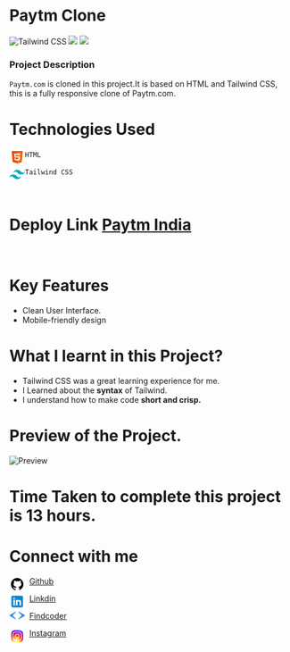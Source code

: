 # Paytm Clone

![Tailwind CSS](https://img.shields.io/badge/Tailwind-CSS-%234FC3F7) ![](https://img.shields.io/badge/HTML-5-%23FF7043) ![](https://img.shields.io/badge/Responsive-Design-%23B2EBF2)

 

### Project Description
`Paytm.com` is cloned in this project.It is based on HTML and Tailwind CSS, this is a fully responsive clone of Paytm.com.

 

# Technologies Used


<img align="left" alt="HTML5" src="./assets/icons8-html-5-28.png" /> `HTML` 

<img align="left" alt="Tailwind CSS" src="./assets/icons8-tailwind-css-28.png"> `Tailwind CSS`

<br>

 # Deploy Link [Paytm India](https://paytmindia.netlify.app/)

<br>

# Key Features
- Clean User Interface.
- Mobile-friendly design

 

# What I learnt in this Project?

- Tailwind CSS was a great learning experience for me.
- I Learned about the **syntax** of Tailwind.
- I understand how to make code **short and crisp.**

 

# Preview of the Project.
![Preview](./assets/preview.png)

 

# Time Taken to complete this project is 13 hours.

 

# Connect with me
<img align="left" alt="Github" src="./assets/icons8-github-28.png">&nbsp; [Github](https://github.com/Piyushb790)

<img align="left" alt="Github" src="./assets/icons8-linkedin-28.png"> &nbsp; [Linkdin](https://www.linkedin.com/in/piyush-bhattit06/)

<img align="left" alt="Github" width="28px" src="./assets/findcoder.svg"> &nbsp; [Findcoder](https://www.findcoder.io/u/piyushbhatt)

<img align="left" alt="Github"  src="./assets/icons8-instagram-28.png"> &nbsp; [Instagram](https://www.instagram.com/piyush_11_11/)


